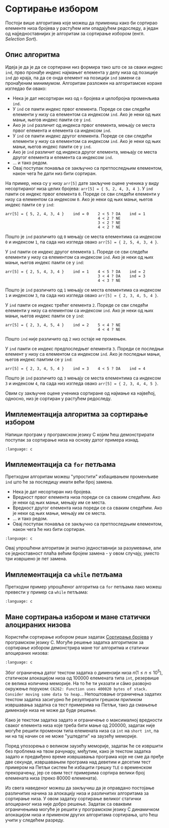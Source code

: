 # Сортирање избором

Постоји више алгоритама које можеш да примениш како би сортирао елементе низа
бројева у растућем или опадајућем редоследу, а један од најједноставнијих је
алгоритам за сортирање избором (енгл. *Selection Sort*).

## Опис алгоритма

Идеја је да је да се сортирани низ формира тако што се за сваки индекс `ind`,
прво пронађе индекс најмањег елемента у делу низа од позиције `ind` до краја,
па да се онда елемент на позицији `ind` замени са пронађеним минимумом.
Алгоритам разложен на алгоритамске кораке изгледао би овако:

- Нека је дат несортиран низ од `n` бројева и целобројна променљива `ind`.
- У `ind` се памти индекс првог елемента. Пореде се сви следећи елементи у низу
са елементом са индексом `ind`. Ако је неки од њих мањи, његов индекс памти се
у `ind`.
- Ако је `ind` различит од индекса првог елемента, мењају се места првог
елемента и елемента са индексом `ind`.
- У `ind` се памти индекс другог елемента. Пореде се сви следећи елементи у
низу са елементом са индексом `ind`. Ако је неки од њих мањи, његов индекс
памти се у `ind`.
- Ако је `ind` различит од индекса другог елемента, мењају се места другог
елемента и елемента са индексом `ind`.
- ... и тако редом.
- Овај поступак понавља се закључно са претпоследњим елементом, након чега
ће дати низ бити сортиран.

На пример, нека су у низу `arr[5]` дате закључне оцене ученика у виду
несортираног низа целих бројева: `arr[5] = { 5, 2, 4, 3, 4 }`. У `ind` памти се
индекс првог елемента `0`. Пореде се сви следећи елементи у низу са елементом
са индексом `0`. Ако је неки од њих мањи, његов индекс памти се у `ind`:

```text
arr[5] = { 5, 2, 4, 3, 4 }    ind = 0    2 < 5 ? DA    ind = 1
                                         4 < 2 ? NE
                                         3 < 2 ? NE
                                         4 < 2 ? NE
```

Пошто је `ind` различито од `0` мењају се места елементима са индексом `0` и
индексом `1`, па сада низ изгледа овако `arr[5] = { 2, 5, 4, 3, 4 }`.

У `ind` памти се индекс другог елемента `1`. Пореде се сви следећи елементи у
низу са елементом са индексом `ind`. Ако је неки од њих мањи, његов индекс
памти се у `ind`:

```text
arr[5] = { 2, 5, 4, 3, 4 }    ind = 1    4 < 5 ? DA    ind = 2
                                         3 < 4 ? DA    ind = 3
                                         4 < 3 ? NE
```

Пошто је `ind` различито од `1` мењају се места елементима са индексом `1` и
индексом `3`, па сада низ изгледа овако `arr[5] = { 2, 3, 4, 5, 4 }`.

У `ind` памти се индекс трећег елемента `2`. Пореде се сви следећи елементи у
низу са елементом са индексом `ind`. Ако је неки од њих мањи, његов индекс
памти се у `ind`:

```text
arr[5] = { 2, 3, 4, 5, 4 }    ind = 2    5 < 4 ? NE
                                         4 < 4 ? NE
```

Пошто `ind` није различито од `2` низ остаје не промењен.

У `ind` памти се индекс предпоследњег елемента `3`. Пореди се последњи елемент
у низу са елементом са индексом `ind`. Ако је последњи мањи, његов индекс
памтим се у `ind`:

```text
arr[5] = { 2, 3, 4, 5, 4 }    ind = 3    4 < 5 ? DA    ind = 4
```

Пошто је `ind` различито од `3` мењају се места елементима са индексом `3` и
индексом `4`, па сада низ изгледа овако `arr[5] = { 2, 3, 4, 4, 5 }`.

Овим су закључне оцене ученика сортиране од најмање ка највећој, односно, низ
је сортиран у растућем редоследу.

## Имплементација алгоритма за сортирање избором

Напиши програм у програмском језику C којим ћеш демонстрирати поступак за
сортирање низа на основу датог примера изнад.

```{literalinclude} code/selection0.c
:language: c
```

## Имплементација са `for` петљама

Претходни алгоритам можеш "упростити" избацивањем променљиве `ind` што ће за
последицу имати већи број замена.

- Нека је дат несортиран низ бројева.
- Вредност првог елемента низа пореди се са сваким следећим. Ако је неки од њих
мањи, мењају им се места.
- Вредност другог елемента низа пореди се са сваким следећим. Ако је неки од
њих мањи, мењају им се места.
- ... и тако редом.
- Овај поступак понавља се закључно са претпоследњим елементом, након чега ће
низ бити сортиран.

```{literalinclude} code/selection1.c
:language: c
```

Овај упрошћени алгоритам је знатно једноставнији за разумевање, али се
једноставност плаћа већим бројем замена - у овом случају, уместо три извршено је
пет замена.

## Имплементација са `while` петљама

Претходни пример упрошћеног алгоритма са `for` петљама лако можеш превести у
пример са `while` петљама:

```{literalinclude} code/selection2.c
:language: c
```

## Мане сортирања избором и мане статички алоцираних низова

Користећи сортирање избором реши задатак
[Сортирање бројева](https://petlja.org/biblioteka/r/Zbirka/sortiranje_brojeva)
у програмском језику C. Могуће решење задатка алгоритмом за сортирање избором
демонстрира мане тог алгоритма и статички алоцираних низова:

```{literalinclude} code/sortiranje_brojeva.c
:language: c
```

Због ограничења датог текстом задатка о димензији низа $n(1\le{n}\le{10^{5}})$,
статичком алокацијом низа од $100000$ елемената типа `int`, резервише се
велика количина меморије. На то ће ти указати и сâмо развојно окружење поруком:
`C6262: Function uses 400020 bytes of stack. Consider moving some data to heap.`.
Непоштовање ограничења задатих текстом задатка засигурно ће резултирати грешком
приликом извршавања задатка са тест примерима на Петљи, тако да смањење
димензије низа не може да буде решење.

Како је текстом задатка задато и ограничење о максималној вредности сваког
елемента низа које треба бити мање од $200000$, задатак није могуће решити
променом типа елемената низа са `int` на `short int`, па ни на тај начин се не
може "уштедети" на заузећу меморије.

Поред упозорења о великом заузећу меморије, задатак ће се извршити без проблема
на твом рачунару, међутим, како је текстом задатка задато и предвиђено време
извршавања програма које не сме да пређе две секунде, извршавањем програма над
деветим и десетим тест примером на Петљи систем ће избацити грешку `TLE` о
временском прекорачењу, јер се овим тест примерима сортира велики број
елемената низа (преко $80000$ елемената).

Из свега наведеног можеш да закључиш да је оправдано постојање различитих
начина за алокацију низа и различитих алгоритама за сортирање низа. У овом
задатку сортирање великог статички алоцираног низа није добро решење.
Задатак са оваквим ограничењима могуће је решити у програмском језику C
динамичком алокацијом низа и применом других алгоритама сортирања, што ћеш
учити у следећем разреду.
